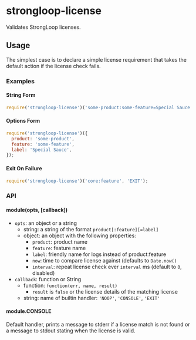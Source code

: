 strongloop-license
==================

Validates StrongLoop licenses.

## Usage

The simplest case is to declare a simple license requirement that takes the
default action if the license check fails.

### Examples

#### String Form
```js
require('strongloop-license')('some-product:some-feature=Special Sauce');
```

#### Options Form
```js
require('strongloop-license')({
  product: 'some-product',
  feature: 'some-feature',
  label: 'Special Sauce',
});
```

#### Exit On Failure
```js
require('strongloop-license')('core:feature', 'EXIT');
```

### API

#### module(opts, [callback])

* `opts`: an object or a string
  * string: a string of the format `product[:feature][=label]`
  * object: an object with the following properties:
    * `product`: product name
    * `feature`: feature name
    * `label`: friendly name for logs instead of product:feature
    * `now`: time to compare license against (defaults to `Date.now()`
    * `interval`: repeat license check ever `interval` ms (default to `0`, disabled)
* `callback`: function or String
  * function: `function(err, name, result)`
    * `result` is `false` or the license details of the matching license
  * string: name of builtin handler: `'NOOP'`, `'CONSOLE'`, `'EXIT'`

#### module.CONSOLE

Default handler, prints a message to stderr if a license match is not found or
a message to stdout stating when the license is valid.
